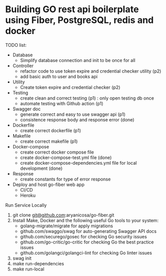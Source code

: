 # Building GO rest api boilerplate using Fiber, PostgreSQL, redis and docker

TODO list:
- Database
   - Simplify database connection and init to be once for all
- Controller
   - refactor code to use token expire and credential checker utility (p2)
   - add basic auth to user and books api
- Utility
   - Create token expire and credential checker (p2)
- Testing
   - create clean and correct testing (p1) : only open testing db once
   - automate testing with Github action (p1)
- Swagger doc
   - generate correct and easy to use swagger api (p1)
   - consistence response body and response error (done)
- Dockerfile
   - create correct dockerfile (p1)
- Makefile
   - create correct makefile (p1)
- Docker-compose
   - create correct docker compose file
   - create docker-compose-test.yml file (done)
   - create docker-compose-dependencies.yml file for local development (done)
- Response
  - create constants for type of error response
- Deploy and host go-fiber web app
   - CI/CD
   - Heroku

Run Service Locally
1. git clone git@github.com:aryanicosa/go-fiber.git
2. Install Make, Docker and the following useful Go tools to your system:
   - golang-migrate/migrate for apply migrations
   - github.com/swaggo/swag for auto-generating Swagger API docs
   - github.com/securego/gosec for checking Go security issues
   - github.com/go-critic/go-critic for checking Go the best practice issues
   - github.com/golangci/golangci-lint for checking Go linter issues
3. swag init
4. make run-dependencies
5. make run-local
